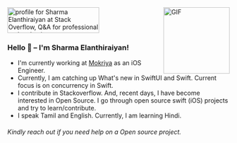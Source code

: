 <img align="right" alt="GIF" src="https://media.giphy.com/media/du3J3cXyzhj75IOgvA/giphy.gif" width="150"/>
<a href="https://stackoverflow.com/users/396415/selanthiraiyan"><img src="https://stackoverflow.com/users/flair/396415.png" width="208" height="58" alt="profile for Sharma Elanthiraiyan at Stack Overflow, Q&amp;A for professional and enthusiast programmers" title="profile for Sharma Elanthiraiyan at Stack Overflow, Q&amp;A for professional and enthusiast programmers"></a>

### Hello 👋 –  I'm Sharma Elanthiraiyan!
  

- I'm currently working at <a href="https://www.linkedin.com/company/mokriya.com">Mokriya</a> as an iOS Engineer.
- Currently, I am catching up What's new in SwiftUI and Swift. Current focus is on concurrency in Swift.
- I contribute in Stackoverflow. And, recent days, I have become interested in Open Source. I go through open source swift (iOS) projects and try to learn/contribute. 
- I speak Tamil and English. Currently, I am learning Hindi.

###### Kindly reach out if you need help on a Open source project.
